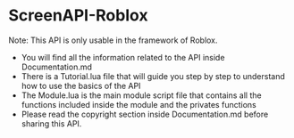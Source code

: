 # ScreenAPI-Roblox

Note: This API is only usable in the framework of Roblox.

- You will find all the information related to the API inside Documentation.md
- There is a Tutorial.lua file that will guide you step by step to understand how to use the basics of the API
- The Module.lua is the main module script file that contains all the functions included inside the module and the privates functions
- Please read the copyright section inside Documentation.md before sharing this API.
